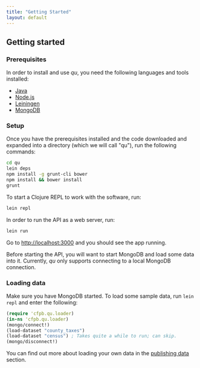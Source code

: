 ```yaml
---
title: "Getting Started"
layout: default
---
```


## Getting started

### Prerequisites

In order to install and use _qu_, you need the following languages and
tools installed:

* [Java][]
* [Node.js][]
* [Leiningen][]
* [MongoDB][]

[Java]: http://www.java.com/en/
[Node.js]: http://nodejs.org/
[Leiningen]: http://leiningen.org/
[MongoDB]: http://www.mongodb.org/

### Setup

Once you have the prerequisites installed and the code downloaded and
expanded into a directory (which we will call "qu"), run the following
commands:

```sh
cd qu
lein deps
npm install -g grunt-cli bower
npm install && bower install
grunt
```

To start a Clojure REPL to work with the software, run:

```sh
lein repl
```

In order to run the API as a web server, run:

```sh
lein run
```

Go to <http://localhost:3000> and you should see the app running.

Before starting the API, you will want to start MongoDB and load some
data into it. Currently, _qu_ only supports connecting to a local
MongoDB connection.

### Loading data

Make sure you have MongoDB started. To load some sample data, run
`lein repl` and enter the following:

```clojure
(require 'cfpb.qu.loader)
(in-ns 'cfpb.qu.loader)
(mongo/connect!)
(load-dataset "county_taxes")
(load-dataset "census") ; Takes quite a while to run; can skip.
(mongo/disconnect!)
```

You can find out more about loading your own data in the
[publishing data](data_publishing.html) section.
